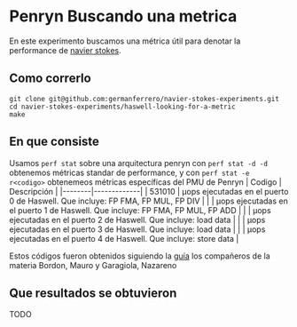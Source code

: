 # Penryn  Buscando una metrica
En este experimento buscamos una métrica útil para denotar la performance de [navier stokes](https://github.com/germanferrero/navier-stokes).

## Como correrlo
```
git clone git@github.com:germanferrero/navier-stokes-experiments.git
cd navier-stokes-experiments/haswell-looking-for-a-metric
make
```

## En que consiste

Usamos `perf stat` sobre una arquitectura penryn
con `perf stat -d -d` obtenemos métricas standar de performance,
y con `perf stat -e r<codigo>` obtenemeos métricas específicas del PMU de Penryn
| Codigo | Descripción |
|--------|-------------|
| 531010 | µops ejecutadas en el puerto 0 de Haswell. Que incluye: FP FMA, FP MUL, FP DIV |
|        | µops ejecutadas en el puerto 1 de Haswell. Que incluye: FP FMA, FP MUL, FP ADD | 
|        | µops ejecutadas en el puerto 2 de Haswell. Que incluye: load data | 
|        | µops ejecutadas en el puerto 3 de Haswell. Que incluye: load data | 
|        | µops ejecutadas en el puerto 4 de Haswell. Que incluye: store data |

Estos códigos fueron obtenidos siguiendo la [guía](https://cs.famaf.unc.edu.ar/~nicolasw/Docencia/CP/2021/instructivo_flops.html) los compañeros de la materia Bordon, Mauro y Garagiola, Nazareno

## Que resultados se obtuvieron
TODO
